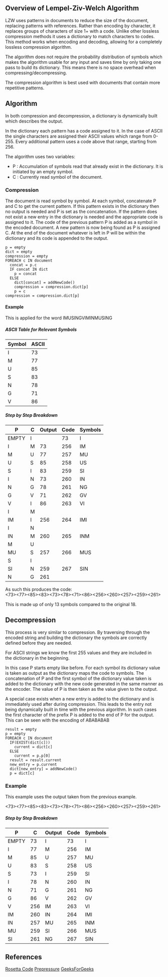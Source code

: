 ## Overview of Lempel-Ziv-Welch Algorithm

LZW uses patterns in documents to reduce the size of the document, 
replacing patterns with references. Rather than encoding by character, 
it replaces groups of characters of size 1+ with a code. Unlike other 
lossless compression methods it uses a dictionary to match characters to 
codes. This method 
works when encoding and decoding, allowing for a completely lossless 
compression algorithm.  

The algorithm does not require the probability distribution of symbols 
which makes the algorithm usable for any input and saves time by only 
taking one pass to build its dictionary. This means there is no space 
overhead when compressing/decompressing. 

The compression algorithm is best used with documents that contain 
more repetitive patterns. 

## Algorithm 

In both compression and decompression, a dictionary is dynamically built 
which describes the output. 
  
In the dictionary each pattern has a code assigned to it. In the case of 
ASCII the single characters are assigned their ASCII values which range 
from 0-255. Every additional pattern uses a code above that range, starting 
from 256. 

The algorithm uses two variables:
  - P : Accumulation of symbols read that already exist in the dictionary. 
        It is initiated by an empty symbol. 
  - C : Currently read symbol of the document. 

### Compression

The document is read symbol by symbol. At each symbol, concatenate P and C 
to get the current pattern. If this pattern exists in the dictionary then 
no output is needed and P is set as the concatenation. If the pattern does 
not exist a new entry in the dictionary is needed and the appropriate code 
is assigned to it. The code of the previous pattern P is added as a symbol 
in the encoded document. A new pattern is now being found as P is assigned 
C. At the end of the document whatever is left in P will be within the 
dictionary and its code is appended to the output. 

```
p = empty
dict = empty 
compression = empty 
FOREACH c IN document
  concat = p.c  
  IF concat IN dict 
    p = concat 
  ELSE 
    dict[concat] = addNewCode()
    compression = compression.dict[p] 
    p = c
compression = compression.dict[p]

```

#### Example 
This is applied for the word IMUSINGVIMINMUSING 

##### ASCII Table for Relevant Symbols

| Symbol | ASCII | 
| --- | --- | 
| I | 73 | 
| M | 77 | 
| U | 85 |  
| S | 83 | 
| N | 78 | 
| G | 71 |
| V | 86 | 

##### Step by Step Breakdown

| P | C | Output | Code | Symbols | 
| --- | --- | --- | --- | --- | 
| EMPTY | I | | 73 | I |
| I | M | 73 | 256 | IM | 
| M | U | 77 | 257 | MU | 
| U | S | 85 | 258 | US | 
| S | I | 83 | 259 | SI | 
| I | N | 73 | 260 | IN | 
| N | G | 78 | 261 | NG | 
| G | V | 71 | 262 | GV | 
| V | I | 86 | 263 | VI | 
| I | M |    |     |    | 
| IM | I | 256 | 264 | IMI | 
| I | N |    |     |    | 
| IN | M | 260 | 265 | INM | 
| M | U |    |     |    | 
| MU | S | 257 | 266 | MUS | 
| S | I |    |     |    | 
| SI | N | 259 | 267 | SIN | 
| N | G | 261 |     |    | 

As such this produces the code: <br> 
<73><77><85><83><73><78><71><86><256><260><257><259><261> 

This is made up of only 13 symbols compared to the original 18. 

## Decompression 
This process is very similar to compression. By traversing through the 
encoded string and building the dictionary the symbols are correctly 
defined before they are needed.  

For ASCII strings we know the first 255 values and they are included in  
the dictionary in the beginning. 

In this case P starts empty like before. For each symbol its dictionary 
value is taken as output as the dictionary maps the code to symbols. 
The concatenation of P and the first symbol of the dictionary value taken is added to the 
dictionary with the new code generated in the same manner as the encoder. 
The value of P is then taken as the value given to the output. 

A special case exists when a new entry is added to the dictionary and is 
immediately used after during compression. This leads to the entry not 
being dynamically built in time with the previous algorithm. In such 
cases the first character of the prefix P is added to the end of P for 
the output. This can be seen with the encoding of ABABABAB

```
result = empty
p = empty 
FOREACH c IN document 
  IF(EXIST(dict[c]))
    current = dict[c] 
  ELSE 
    current = p.p[0]
  result = result.current 
  new_entry = p.current
  dict[new_entry] = addNewCode() 
  p = dict[c]
```

### Example

This example uses the output taken from the previous example. 

<73><77><85><83><73><78><71><86><256><260><257><259><261> 

##### Step by Step Breakdown

| P | C | Output | Code | Symbols | 
| --- | --- | --- | --- | --- | 
| EMPTY | 73 | I | 73 | I | 
| I | 77 | M | 256 | IM | 
| M | 85 | U | 257 | MU | 
| U | 83 | S | 258 | US |
| S | 73 | I | 259 | SI | 
| I | 78 | N | 260 | IN |
| N | 71 | G | 261 | NG | 
| G | 86 | V | 262 | GV | 
| V | 256 | IM | 263 | VI | 
| IM | 260 | IN | 264 | IMI | 
| IN | 257 | MU | 265 | INM | 
| MU | 259 | SI | 266 | MUS | 
| SI | 261 | NG | 267 | SIN | 


## References

[Rosetta Code](https://rosettacode.org/wiki/LZW_compression) 
[Prepressure](https://www.prepressure.com/library/compression-algorithm/lzw)
[GeeksForGeeks](https://www.geeksforgeeks.org/lzw-lempel-ziv-welch-compression-technique/)


